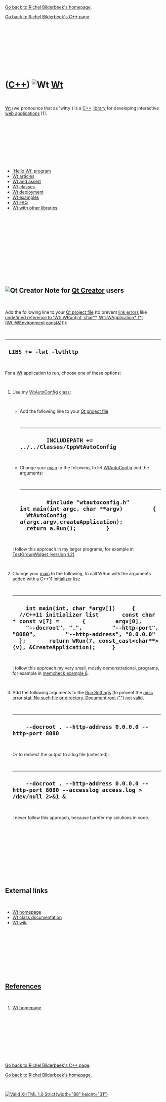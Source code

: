 [Go back to Richel Bilderbeek's homepage](index.htm).

[Go back to Richel Bilderbeek's C++ page](Cpp.htm).

 

 

 

 

 

([C++](Cpp.htm)) ![Wt](PicWt.png) [Wt](CppWt.htm)
=================================================

 

[Wt](CppWt.htm) (we pronounce that as 'witty') is a [C++](Cpp.htm)
[library](CppLibrary.htm) for developing interactive [web
applications](CppWebApplication.htm) \[1\].

 

 

 

 

 

-   ['Hello Wt' program](CppHelloWt.htm)
-   [Wt articles](CppWtArticle.htm)
-   [Wt and assert](CppWtAssert.htm)
-   [Wt classes](CppWtClass.htm)
-   [Wt deployment](CppWtDeploy.htm)
-   [Wt examples](CppWtExample.htm)
-   [Wt FAQ](CppWtFaq.htm)
-   [Wt with other libraries](CppWtWithOtherLibraries.htm)

 

 

 

 

 

 

 

![Qt Creator](PicQtCreator.png) Note for [Qt Creator](CppQtCreator.htm) users
-----------------------------------------------------------------------------

 

Add the following line to your [Qt project file](CppQtProjectFile.htm)
(to prevent [link errors](CppLinkError.htm) like [undefined reference to
'Wt::WRun(int, char\*\*, Wt::WApplication\* (\*)(Wt::WEnvironment
const&))'](CppLinkErrorUndefinedReferenceToWtWrun.htm)):

 

  --------------------------
  ` LIBS += -lwt -lwthttp`
  --------------------------

 

For a [Wt](CppWt.htm) application to run, choose one of these options:

 

1.  Use my [WtAutoConfig](CppWtAutoConfig.htm) [class](CppClass.htm):

     

    -   Add the following line to your [Qt project
        file](CppQtProjectFile.htm):

         

          ------------------------------------------------------------------
          `         INCLUDEPATH += ../../Classes/CppWtAutoConfig         `
          ------------------------------------------------------------------

         

    -   Change your [main](CppMain.htm) to the following, to let
        [WtAutoConfig](CppWtAutoConfig.htm) add the arguments:

         

          -----------------------------------------------------------------------------------------------------------------------------------------------------------------------------------------------------
          `         #include "wtautoconfig.h"                  int main(int argc, char **argv)         {           WtAutoConfig a(argc,argv,createApplication);           return a.Run();         }         `
          -----------------------------------------------------------------------------------------------------------------------------------------------------------------------------------------------------

     

    I follow this approach in my larger programs, for example in
    [TestGroupWidget (version 1.2)](ToolTestGroupWidgetSource_1_2.htm).

     

2.  Change your [main](CppMain.htm) to the following, to call WRun with
    the arguments added with a [C++11](Cpp11.htm) [initializer
    list](CppInitializerList.htm):

     

      --------------------------------------------------------------------------------------------------------------------------------------------------------------------------------------------------------------------------------------------------------------------------------------------------------------------
      `     int main(int, char *argv[])     {       //C++11 initializer list       const char * const v[7] =       {         argv[0],         "--docroot", ".",         "--http-port", "8080",         "--http-address", "0.0.0.0"       };       return WRun(7, const_cast<char**>(v), &CreateApplication);     }     `
      --------------------------------------------------------------------------------------------------------------------------------------------------------------------------------------------------------------------------------------------------------------------------------------------------------------------

     

    I follow this approach my very small, mostly demonstrational,
    programs, for example in [memcheck example
    6](CppMemcheckExample6.htm).

     

3.  Add the following arguments to the [Run
    Settings](CppQtCreatorRunSettings.png) (to prevent the [misc
    error](CppMiscError.htm) [stat: No such file or directory. Document
    root ("")
    not valid.](CppMiscErrorStatNoSuchFileOrDirectoryDocumentRootNotValid.htm)

     

      -----------------------------------------------------------------
      `     --docroot . --http-address 0.0.0.0 --http-port 8080     `
      -----------------------------------------------------------------

     

    Or to redirect the output to a log file (untested):

     

      -----------------------------------------------------------------------------------------------------------
      `     --docroot . --http-address 0.0.0.0 --http-port 8080 --accesslog access.log > /dev/null 2>&1 &     `
      -----------------------------------------------------------------------------------------------------------

     

    I never follow this approach, because I prefer my solutions in code.

     

 

 

 

 

 

External links
--------------

 

-   [Wt homepage](http://www.webtoolkit.eu/wt)
-   [Wt class
    documentation](http://www.webtoolkit.eu/wt/doc/reference/html/annotated.html)
-   [Wt wiki](http://redmine.webtoolkit.eu/projects/wt/wiki)

 

 

 

 

 

[References](CppReferences.htm)
-------------------------------

 

1.  [Wt homepage](http://www.webtoolkit.eu/wt)

 

 

 

 

 

[Go back to Richel Bilderbeek's C++ page](Cpp.htm).

[Go back to Richel Bilderbeek's homepage](index.htm).

 

[![Valid XHTML 1.0 Strict](valid-xhtml10.png){width="88"
height="31"}](http://validator.w3.org/check?uri=referer)

